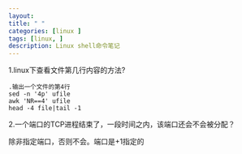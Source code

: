 ```yaml
---
layout:
title: " "
categories: [linux ]
tags: [linux, ]
description: Linux shell命令笔记
---
```


1.linux下查看文件第几行内容的方法?

```
.输出一个文件的第4行
sed -n '4p' ufile
awk 'NR==4' ufile
head -4 file|tail -1
```

2.一个端口的TCP进程结束了，一段时间之内，该端口还会不会被分配？

除非指定端口，否则不会。端口是+1指定的

